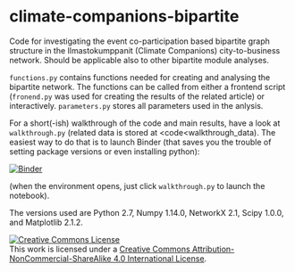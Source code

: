# climate-companions-bipartite
Code for investigating the event co-participation based bipartite graph structure in the Ilmastokumppanit (Climate Companions) city-to-business network. Should be applicable also to other bipartite module analyses.

<code>functions.py</code> contains functions needed for creating and analysing the bipartite network. The functions can be called from either a frontend script (<code>fronend.py</code> was used for creating the results of the related article) or interactively. <code>parameters.py</code> stores all parameters used in the anlysis.

For a short(-ish) walkthrough of the code and main results, have a look at <code>walkthrough.py</code> (related data is stored at <code<walkthrough_data</code>). The easiest way to do that is to launch Binder (that saves you the trouble of setting package versions or even installing python):

[![Binder](https://mybinder.org/badge_logo.svg)](https://mybinder.org/v2/gh/onerva-korhonen/climate-companions-bipartite/HEAD)

(when the environment opens, just click <code>walkthrough.py</code> to launch the notebook).

The versions used are Python 2.7, Numpy 1.14.0, NetworkX 2.1, Scipy 1.0.0, and Matplotlib 2.1.2.

<a rel="license" href="http://creativecommons.org/licenses/by-nc-sa/4.0/"><img alt="Creative Commons License" style="border-width:0" src="https://i.creativecommons.org/l/by-nc-sa/4.0/88x31.png" /></a><br />This work is licensed under a <a rel="license" href="http://creativecommons.org/licenses/by-nc-sa/4.0/">Creative Commons Attribution-NonCommercial-ShareAlike 4.0 International License</a>.
